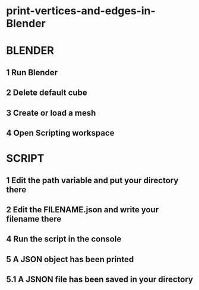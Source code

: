 # print-vertices-and-edges-in-Blender
# BLENDER
## 1 Run Blender
## 2 Delete default cube
## 3 Create or load a mesh
## 4 Open Scripting workspace
# SCRIPT
## 1 Edit the path variable and put your directory there
## 2 Edit the FILENAME.json and write your filename there
## 4 Run the script in the console
## 5 A JSON object has been printed
## 5.1 A JSNON file has been saved in your directory

